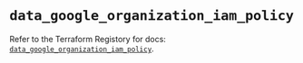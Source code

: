 # `data_google_organization_iam_policy`

Refer to the Terraform Registory for docs: [`data_google_organization_iam_policy`](https://registry.terraform.io/providers/hashicorp/google/4.73.2/docs/data-sources/organization_iam_policy).
